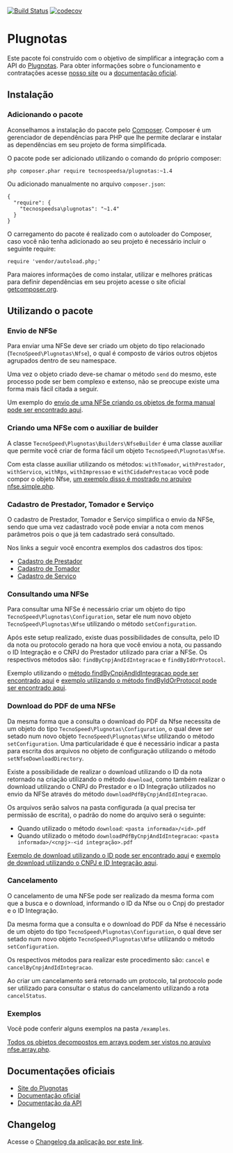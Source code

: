 [![Build Status](https://travis-ci.org/tecnospeed/plugnotas-php.svg?branch=master)](https://travis-ci.org/tecnospeed/plugnotas-php) [![codecov](https://codecov.io/gh/tecnospeed/plugnotas-php/branch/master/graph/badge.svg)](https://codecov.io/gh/tecnospeed/plugnotas-php)
# Plugnotas

Este pacote foi construído com o objetivo de simplificar a integração com a API do [Plugnotas](https://plugnotas.com.br).
Para obter informações sobre o funcionamento e contratações acesse [nosso site](https://plugnotas.com.br) ou a [documentação oficial](https://atendimento.tecnospeed.com.br/hc/pt-br/categories/360001354313-Plugnotas).

## Instalação

### Adicionando o pacote

Aconselhamos a instalação do pacote pelo [Composer](https://getcomposer.org). Composer é um gerenciador de dependências para PHP que lhe permite declarar e instalar as dependências em seu projeto de forma simplificada.

O pacote pode ser adicionado utilizando o comando do próprio composer:

```
php composer.phar require tecnospeedsa/plugnotas:~1.4
```

Ou adicionado manualmente no arquivo `composer.json`:

```
{
  "require": {
    "tecnospeedsa\plugnotas": "~1.4"
  }
}
```

O carregamento do pacote é realizado com o autoloader do Composer, caso você não tenha adicionado ao seu projeto é necessário incluir o seguinte require:

```
require 'vendor/autoload.php;'
```

Para maiores informações de como instalar, utilizar e melhores práticas para definir dependências em seu projeto acesse o site oficial [getcomposer.org](https://getcomposer.org).

## Utilizando o pacote

### Envio de NFSe

Para enviar uma NFSe deve ser criado um objeto do tipo relacionado (`TecnoSpeed\Plugnotas\Nfse`), o qual é composto de vários outros objetos agrupados dentro de seu namespace.

Uma vez o objeto criado deve-se chamar o método `send` do mesmo, este processo pode ser bem complexo e extenso, não se preocupe existe uma forma mais fácil citada a seguir.

Um exemplo do [envio de uma NFSe criando os objetos de forma manual pode ser encontrado aqui](https://github.com/tecnospeed/plugnotas-php/blob/master/examples/nfse.full.php).

### Criando uma NFSe com o auxiliar de builder

A classe `TecnoSpeed\Plugnotas\Builders\NfseBuilder` é uma classe auxiliar que permite você criar de forma fácil um objeto `TecnoSpeed\Plugnotas\Nfse`.

Com esta classe auxiliar utilizando os métodos: `withTomador`, `withPrestador`, `withServico`, `withRps`, `withImpressao` e `withCidadePrestacao` você pode compor o objeto Nfse, [um exemplo disso é mostrado no arquivo nfse.simple.php](https://github.com/tecnospeed/plugnotas-php/blob/master/examples/nfse.simple.php).


### Cadastro de Prestador, Tomador e Serviço

O cadastro de Prestador, Tomador e Serviço simplifica o envio da NFSe, sendo que uma vez cadastrado você pode enviar a nota com menos parâmetros pois o que já tem cadastrado será consultado.

Nos links a seguir você encontra exemplos dos cadastros dos tipos:

* [Cadastro de Prestador](https://github.com/tecnospeed/plugnotas-php/blob/master/examples/nfse.prestador.create.php)
* [Cadastro de Tomador](https://github.com/tecnospeed/plugnotas-php/blob/master/examples/nfse.tomador.create.php)
* [Cadastro de Serviço](https://github.com/tecnospeed/plugnotas-php/blob/master/examples/nfse.servico.create.php)

### Consultando uma NFSe

Para consultar uma NFSe é necessário criar um objeto do tipo `TecnoSpeed\Plugnotas\Configuration`, setar ele num novo objeto `TecnoSpeed\Plugnotas\Nfse` utilizando o método `setConfiguration`.

Após este setup realizado, existe duas possibilidades de consulta, pelo ID da nota ou protocolo gerado na hora que você enviou a nota, ou passando o ID Integração e o CNPJ do Prestador utilizado para criar a NFSe. Os respectivos métodos são: `findByCnpjAndIdIntegracao` e `findByIdOrProtocol`.

Exemplo utilizando o [método findByCnpjAndIdIntegracao pode ser encontrado aqui](https://github.com/tecnospeed/plugnotas-php/blob/master/examples/nfse.consulta.cnpjId.php) e [exemplo utilizando o método findByIdOrProtocol pode ser encontrado aqui](https://github.com/tecnospeed/plugnotas-php/blob/master/examples/nfse.consulta.cnpjId.php).

### Download do PDF de uma NFSe

Da mesma forma que a consulta o download do PDF da Nfse necessita de um objeto do tipo `TecnoSpeed\Plugnotas\Configuration`, o qual deve ser setado num novo objeto `TecnoSpeed\Plugnotas\Nfse` utilizando o método `setConfiguration`.
Uma particularidade é que é necessário indicar a pasta para escrita dos arquivos no objeto de configuração utilizando o método `setNfseDownloadDirectory`.

Existe a possibilidade de realizar o download utilizando o ID da nota retornado na criação utilizando o método `download`, como também realizar o download utilizando o CNPJ do Prestador e o ID Integração utilizados no envio da NFSe através do método `downloadPdfByCnpjAndIdIntegracao`.

Os arquivos serão salvos na pasta configurada (a qual precisa ter permissão de escrita), o padrão do nome do arquivo será o seguinte:

* Quando utilizado o método `download`: ```<pasta informada>/<id>.pdf```
* Quando utilizado o método `downloadPdfByCnpjAndIdIntegracao`: ```<pasta informada>/<cnpj>-<id integração>.pdf```

[Exemplo de download utilizando o ID pode ser encontrado aqui](https://github.com/tecnospeed/plugnotas-php/blob/master/examples/nfse.download.php) e [exemplo de download utilizando o CNPJ e ID Integração aqui](https://github.com/tecnospeed/plugnotas-php/blob/master/examples/nfse.download.cnpjId.php).

### Cancelamento

O cancelamento de uma NFSe pode ser realizado da mesma forma com que a busca e o download, informando o ID da Nfse ou o Cnpj do prestador e o ID Integração.

Da mesma forma que a consulta e o download do PDF da Nfse é necessário de um objeto do tipo `TecnoSpeed\Plugnotas\Configuration`, o qual deve ser setado num novo objeto `TecnoSpeed\Plugnotas\Nfse` utilizando o método `setConfiguration`.

Os respectivos métodos para realizar este procedimento são: `cancel` e `cancelByCnpjAndIdIntegracao`.

Ao criar um cancelamento será retornado um protocolo, tal protocolo pode ser utilizado para consultar o status do cancelamento utilizando a rota `cancelStatus`.

### Exemplos

Você pode conferir alguns exemplos na pasta `/examples`.

[Todos os objetos decompostos em arrays podem ser vistos no arquivo nfse.array.php](https://github.com/tecnospeed/plugnotas-php/blob/master/examples/nfse.array.php).

## Documentações oficiais
- [Site do Plugnotas](https://plugnotas.com.br/)
- [Documentação oficial](https://atendimento.tecnospeed.com.br/hc/pt-br/categories/360001354313-Plugnotas)
- [Documentação da API](https://docs.plugnotas.com.br/)

## Changelog
Acesse o [Changelog da aplicação por este link](https://github.com/tecnospeed/plugnotas-php/blob/master/CHANGELOG.md).

